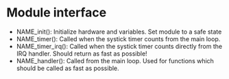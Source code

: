 # Module interface
* NAME_init(): Initialize hardware and variables. Set module to a safe state
* NAME_timer(): Called when the systick timer counts from the main loop.
* NAME_timer_irq(): Called when the systick timer counts directly from the IRQ
    handler. Should return as fast as possible!
* NAME_handler(): Called from the main loop. Used for functions which should
    be called as fast as possible.
